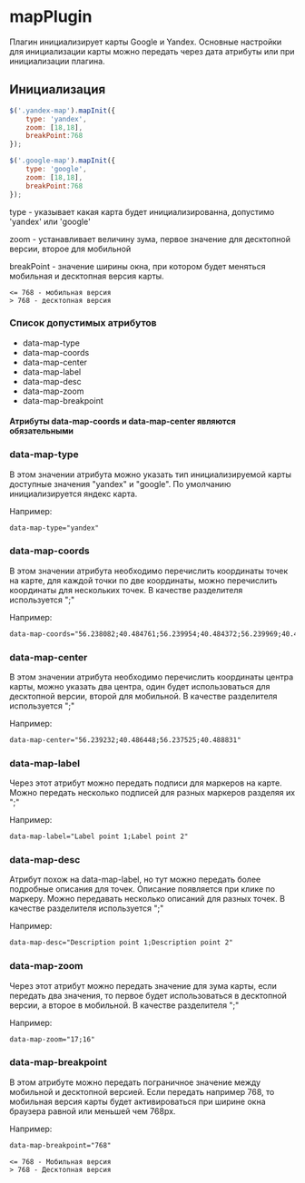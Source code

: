 # mapPlugin
Плагин инициализирует карты Google и Yandex. Основные настройки для инициализации карты можно передать через дата атрибуты или при инициализации плагина.
## Инициализация

```javascript
$('.yandex-map').mapInit({
    type: 'yandex',
    zoom: [18,18],
    breakPoint:768
});

$('.google-map').mapInit({
    type: 'google',
    zoom: [18,18],
    breakPoint:768
});
```
type - указывает какая карта будет инициализированна, допустимо 'yandex' или 'google'

zoom - устанавливает величину зума, первое значение для десктопной версии, второе для мобильной

breakPoint - значение ширины окна, при котором будет меняться мобильная и десктопная версия карты.

```
<= 768 - мобильная версия
> 768 - десктопная версия
```

### Список допустимых атрибутов
- data-map-type
- data-map-coords
- data-map-center
- data-map-label
- data-map-desc
- data-map-zoom
- data-map-breakpoint

#### Атрибуты data-map-coords и data-map-center являются обязательными

### data-map-type

В этом значении атрибута можно указать тип инициализируемой карты доступные значения "yandex" и "google". По умолчанию инициализируется яндекс карта.

  Например:
  ```html
  data-map-type="yandex"
  ```
  
  ### data-map-coords

В этом значении атрибута необходимо перечислить координаты точек на карте, для каждой точки по две координаты, можно перечислить координаты для нескольких точек. В качестве разделителя используется ";"

  Например:
  ```html
  data-map-coords="56.238082;40.484761;56.239954;40.484372;56.239969;40.487512"
  ```
  
 ### data-map-center

В этом значении атрибута необходимо перечислить координаты центра карты, можно указать два центра, один будет использоваться для десктопной версии, второй для мобильной. В качестве разделителя используется ";"

  Например:
  ```html
  data-map-center="56.239232;40.486448;56.237525;40.488831"
  ```
 ### data-map-label

Через этот атрибут можно передать подписи для маркеров на карте. Можно передать несколько подписей для разных маркеров разделяя их ";"

  Например:
  ```html
  data-map-label="Label point 1;Label point 2"
  ```
 ### data-map-desc

Атрибут похож на data-map-label, но тут можно передать более подробные описания для точек. Описание появляется при клике по маркеру. Можно передавать несколько описаний для разных точек. В качестве разделителя используется ";"

  Например:
  ```html
  data-map-desc="Description point 1;Description point 2"
  ```
 ### data-map-zoom

Через этот атрибут можно передать значение для зума карты, если передать два значения, то первое будет использоваться в десктопной версии, а второе в мобильной. В качестве разделителя ";"

  Например:
  ```html
  data-map-zoom="17;16"
  ```
  
  ### data-map-breakpoint
  
  В этом атрибуте можно передать пограничное значение между мобильной и десктопной версией. Если передать например 768, то мобильная версия карты будет активироваться при ширине окна браузера равной или меньшей чем 768px.
  
  Например:
  
  ```html
  data-map-breakpoint="768"
  ```
  ```
  <= 768 - Мобильная версия
  > 768 - Десктопная версия
  ```
